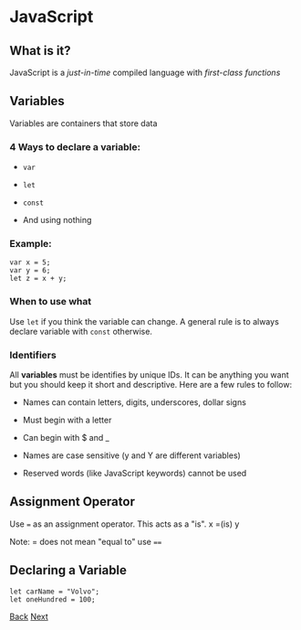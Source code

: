 # JavaScript

## What is it?

JavaScript is a *just-in-time* compiled language with *first-class functions*

## Variables

Variables are containers that store data

### 4 Ways to declare a variable:

- ```var```

- ```let```

- ```const``` 

- And using nothing

### Example:

```
var x = 5;
var y = 6;
let z = x + y;
```

### When to use what

Use ```let``` if you think the variable can change. A general rule is to always declare variable with ```const``` otherwise.

### Identifiers

All **variables** must be identifies by unique IDs. It can be anything you want but you should keep it short and descriptive. Here are a few rules to follow:

- Names can contain letters, digits, underscores, dollar signs

- Must begin with a letter

- Can begin with $ and _

- Names are case sensitive (y and Y are different variables)

- Reserved words (like JavaScript keywords) cannot be used

## Assignment Operator

Use ```=``` as an assignment operator. This acts as a "is". x =(is) y

Note: = does not mean "equal to" use ```==```

## Declaring a Variable

```
let carName = "Volvo";
let oneHundred = 100;
```

[Back](css.md) [Next](javascriptcont.md)